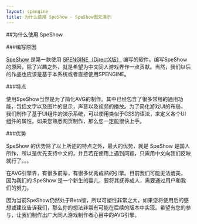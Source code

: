 ```yaml
---
layout: spengine
title: 为什么使用 SpeShow - SpeShow图文演示
---
```


##为什么使用 SpeShow
                    
###编写原因

[SpeShow](index.html) 是第一款使用 [SPENGINE（DirectX版）](spengine.html) 编写的软件。编写SpeShow的原因，除了兴趣之外，就是希望为中文同人游戏界作一点贡献。当然，我们以后的作品也应该是基于本系统或者直接使用SPENGINE。

###特点

使用SpeShow当然是为了简化AVG的制作。其中已经包含了很多常用的通用功能，包括文字以及图片的显示，声音以及视频的播放。为了简化游戏UI的布局，我们制作了基于UI组件的演示系统，可以使用类似于CSS的语法，来定义各个UI组件的属性。如果您熟悉网页制作，那么您一定能很快上手。
                     
###优势

SpeShow 的优势除了以上所述的特点之外，最大的优势，就是 SpeShow 是国人所作，所以是优先支持中文的，并且若在使用上遇到问题，只需用中文向我们反映就行了。。。

在AVG引擎界，有很多前辈，有很多优秀成熟的引擎。目前我们可能无法媲美，因为我们的 SpeShow 是一个新生的婴儿，要将其抚养成人，需要通过用户和我们的努力。

因为当前SpeShow仍然处于Beta版，所以可塑性非常之大，如果您将使用后的感想或建议告诉我们，那么你的想法非常有可能在后续的版本中实现。希望有您的参与，让我们制作出广大同人游戏制作者心目中的AVG引擎。
